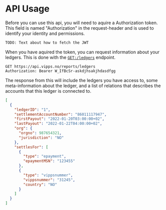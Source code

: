 <!-- START_METADATA
---
title: API Usage
sidebar_position: 3
---
END_METADATA -->

# API Usage

Before you can use this api, you will need to aquire a Authorization token. This field is named "Authorization" in the request-header and is used to identify your identity and permissions.

`TODO: Text about how to fetch the JWT`

When you have aquired the token, you can request information about your ledgers.
This is done with the [`GET:/ledgers`]() endpoint.

```http
GET https://api.vipps.no/reports/ledgers
Authorization: Bearer W_IfBcSr-askdjhsakjhdasdfgg
```

The response from this will include the ledgers you have access to, some meta-information about the ledger, and a list of relations that describes the accounts that this ledger is connected to.

```json
[
  {
    "ledgerID": "1",
    "settlementAccountNumber": "86011117947",
    "firstPayout": "2022-01-20T03:00:00+02",
    "lastPayout": "2022-01-22T04:00:00+02",
    "org": {
      "orgno": 987654321,
      "jurisdiction": "NO"
    },
    "settlesFor": [
      {
        "type": "epayment",
        "epaymentMSN": "123455"
      },
      {
        "type": "vippsnummer",
        "vippsnummer": "31245",
        "country": "NO"
      }
    ]
  }
]
```